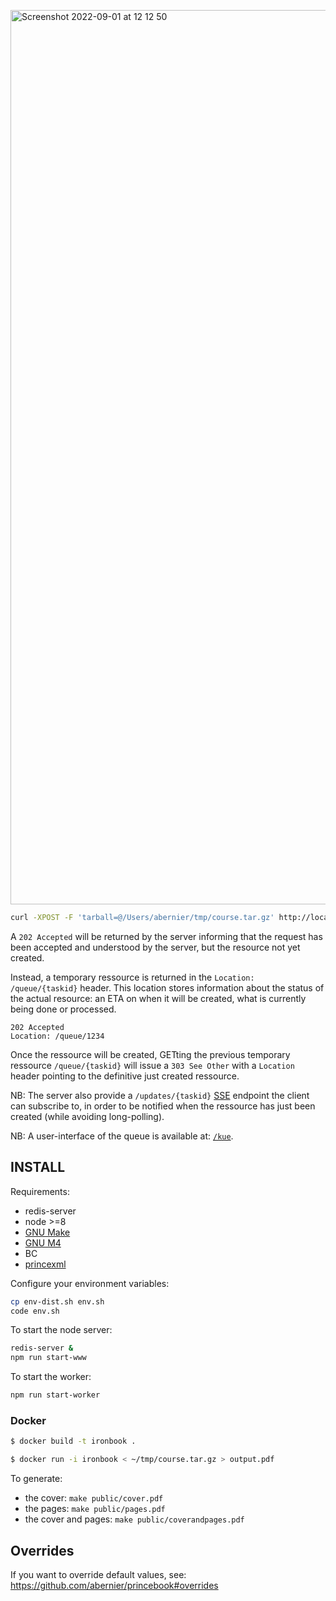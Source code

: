 [<img width="1431" alt="Screenshot 2022-09-01 at 12 12 50" src="https://user-images.githubusercontent.com/76580/187890194-064f2ee5-699e-465a-8866-476928d91fb7.png">](https://photos.app.goo.gl/dGATTJwCyXZx1Y7V6)


```sh
curl -XPOST -F 'tarball=@/Users/abernier/tmp/course.tar.gz' http://localhost:3000/
```

A `202 Accepted` will be returned by the server informing that the request has been accepted and understood by the server, but the resource not yet created.

Instead, a temporary ressource is returned in the `Location: /queue/{taskid}` header. This location stores information about the status of the actual resource: an ETA on when it will be created, what is currently being done or processed.

```
202 Accepted
Location: /queue/1234
```

Once the ressource will be created, GETting the previous temporary ressource `/queue/{taskid}` will issue a `303 See Other` with a `Location` header pointing to the definitive just created ressource.

NB: The server also provide a `/updates/{taskid}` [SSE](https://developer.mozilla.org/en-US/docs/Web/API/Server-sent_events/Using_server-sent_events) endpoint the client can subscribe to, in order to be notified when the ressource has just been created (while avoiding long-polling).

NB: A user-interface of the queue is available at: [`/kue`](https://ironboook.herokuapp.com/kue).

## INSTALL

Requirements:
 - redis-server
 - node >=8
 - [GNU Make](http://www.gnu.org/software/make/)
 - [GNU M4](http://www.gnu.org/software/m4/)
 - BC
 - [princexml](http://www.princexml.com/download/)
 
Configure your environment variables:

```sh
cp env-dist.sh env.sh
code env.sh
```

 To start the node server:

```sh
redis-server &
npm run start-www
```

To start the worker:

```sh
npm run start-worker
```

### Docker

```sh
$ docker build -t ironbook .

$ docker run -i ironbook < ~/tmp/course.tar.gz > output.pdf
```

To generate:

- the cover: `make public/cover.pdf`
- the pages: `make public/pages.pdf`
- the cover and pages: `make public/coverandpages.pdf`

## Overrides

If you want to override default values, see: https://github.com/abernier/princebook#overrides
